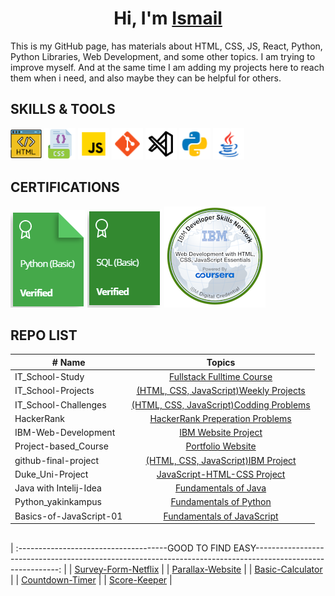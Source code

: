 <h1 align="center">Hi, I'm <a href="https://i-bilge.github.io/Coursera_Project-based_Course_Website/" target="_blank">Ismail</a></h1>
This is my GitHub page, has materials about HTML, CSS, JS, React, Python, Python Libraries, Web Development, and some other topics. I am trying to improve myself. And at the same time I am adding my projects here to reach them when i need, and also maybe they can be helpful for others.

## SKILLS & TOOLS
<img src="./images/icons8-html-64.png" alt="HTML5" style="width:50px;"/> <img src="./images/icons8-css-64.png" alt="CSS3" style="width:50px;"/> <img src="./images/icons8-javascript-48.png" alt="JavaScript" style="width:50px;"/> <img src="./images/icons8-git-48.png" alt="Git" style="width:50px;"/> <img src="./images/7417366_vs%20code_visual%20studio%20code_logo_code_icon.png" alt="VSCode" style="width:50px;"/> <img src="./images/icons8-python-48.png" alt="Python" style="width:50px;"/> <img src="./images/icons8-java-48.png" alt="java" style="width:50px;"/>

## CERTIFICATIONS

<a href="https://www.hackerrank.com/certificates/334ebd496eef" target="_blank">![Python](./images/Py%20HR.PNG)</a>
<a href="https://www.hackerrank.com/certificates/743852a5bd72" target="_blank">![SQL](./images/SQL%20HR.PNG)</a>
<a href="https://www.credly.com/badges/cca372f0-4714-4ad5-9c30-890361c1b432/public_url" target="_blank">![IBM Web](./images/web-development-with-html-css-javascript-essentials.png)</a>


## REPO LIST
| # Name                  |                                                    Topics                                                                                 |
| ----------------------- | :---------------------------------------------------------------------------------------------------------------------------------------: |
| IT_School-Study         |[Fullstack Fulltime Course](https://github.com/i-bilge/Clarusway_IT_School---FS-DE-02-EN-Study)                                            |
| IT_School-Projects      |[(HTML, CSS, JavaScript)Weekly Projects](https://github.com/i-bilge/Clarusway_IT_School-Projects)                                          |
| IT_School-Challenges    |[(HTML, CSS, JavaScript)Codding Problems](https://github.com/i-bilge/Clarusway_IT_School-Codding_Challenges)                               |
| HackerRank              |[HackerRank Preperation Problems](https://github.com/i-bilge/HackerRank)                                                                   |
| IBM-Web-Development     |[IBM Website Project](https://github.com/i-bilge/IBM---Web-Development-Course)                                                             |
| Project-based_Course    |[Portfolio Website](https://github.com/i-bilge/Coursera_Project-based_Course_Website)                                                      |
| github-final-project    |[(HTML, CSS, JavaScript)IBM Project](https://github.com/i-bilge/github-final-project)                                                      |
| Duke_Uni-Project        |[JavaScript-HTML-CSS Project](https://github.com/i-bilge/Duke_Uni---JavaScript-HTML-CSS)                                                   |
| Java with Intelij-Idea  |[Fundamentals of Java](https://github.com/i-bilge/Java-Course-in-Intelij-Idea-Projects)                                                    |
| Python_yakinkampus      |[Fundamentals of Python](https://github.com/i-bilge/Python_yakinkampus)                                                                    |
| Basics-of-JavaScript-01 |[Fundamentals of JavaScript](https://github.com/i-bilge/Basics-of-JavaScript-01)                                                           |


## 
| :-------------------------------------GOOD TO FIND EASY-----------------------------------------------------------------------------------------------------------: |
| [Survey-Form-Netflix](https://github.com/i-bilge/Survey-Form-Netflix)                                                                                               |
| [Parallax-Website](https://github.com/i-bilge/Parallax-Website)                                                                                                     |
| [Basic-Calculator](https://github.com/i-bilge/Basic-Calculator)                                                                                                     |
| [Countdown-Timer](https://github.com/i-bilge/JS-Countdown-Timer)                                                                                                    |
| [Score-Keeper](https://github.com/i-bilge/Ping-Pong-Score-Keeper)                                                                                                   |
